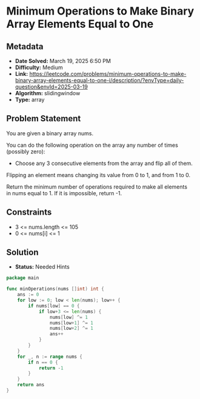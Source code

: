 # Minimum Operations to Make Binary Array Elements Equal to One

## Metadata

- **Date Solved:** March 19, 2025 6:50 PM
- **Difficulty:** Medium
- **Link:** https://leetcode.com/problems/minimum-operations-to-make-binary-array-elements-equal-to-one-i/description/?envType=daily-question&envId=2025-03-19
- **Algorithm:** slidingwindow
- **Type:** array

## Problem Statement

You are given a binary array nums.

You can do the following operation on the array any number of times (possibly zero):

- Choose any 3 consecutive elements from the array and flip all of them.

Flipping an element means changing its value from 0 to 1, and from 1 to 0.

Return the minimum number of operations required to make all elements in nums equal to 1. If it is impossible, return -1.

## Constraints


- 3 <= nums.length <= 105
- 0 <= nums[i] <= 1

## Solution

- **Status:** Needed Hints


```go
package main

func minOperations(nums []int) int {
	ans := 0
	for low := 0; low < len(nums); low++ {
		if nums[low] == 0 {
			if low+3 <= len(nums) {
				nums[low] ^= 1
				nums[low+1] ^= 1
				nums[low+2] ^= 1
				ans++
			}
		}
	}
	for _, n := range nums {
		if n == 0 {
			return -1
		}
	}
	return ans
}
```
